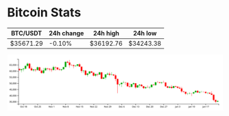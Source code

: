 # Bitcoin Stats

BTC/USDT|24h change|24h high|24h low|
|---|---|---|---|
|$35671.29|-0.10%|$36192.76|$34243.38|

<img src="./chart.svg">
